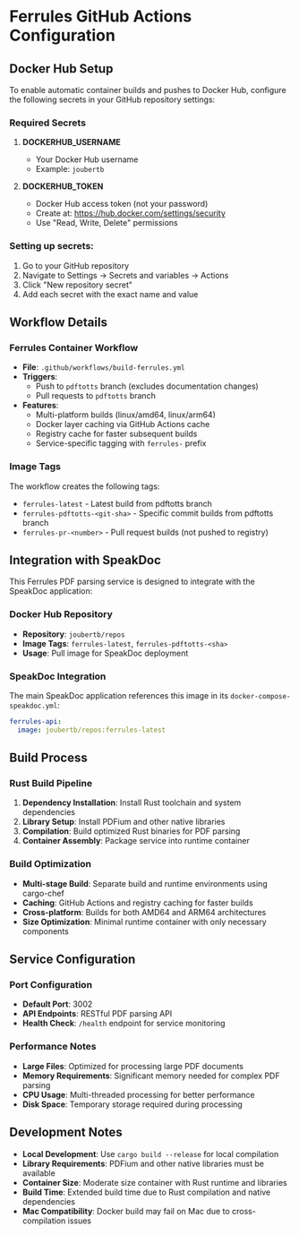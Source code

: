 # Ferrules GitHub Actions Configuration

## Docker Hub Setup

To enable automatic container builds and pushes to Docker Hub, configure the following secrets in your GitHub repository settings:

### Required Secrets

1. **DOCKERHUB_USERNAME**
   - Your Docker Hub username
   - Example: `joubertb`

2. **DOCKERHUB_TOKEN** 
   - Docker Hub access token (not your password)
   - Create at: https://hub.docker.com/settings/security
   - Use "Read, Write, Delete" permissions

### Setting up secrets:

1. Go to your GitHub repository
2. Navigate to Settings → Secrets and variables → Actions
3. Click "New repository secret"
4. Add each secret with the exact name and value

## Workflow Details

### Ferrules Container Workflow
- **File**: `.github/workflows/build-ferrules.yml`
- **Triggers**: 
  - Push to `pdftotts` branch (excludes documentation changes)
  - Pull requests to `pdftotts` branch
- **Features**:
  - Multi-platform builds (linux/amd64, linux/arm64)
  - Docker layer caching via GitHub Actions cache
  - Registry cache for faster subsequent builds
  - Service-specific tagging with `ferrules-` prefix

### Image Tags

The workflow creates the following tags:
- `ferrules-latest` - Latest build from pdftotts branch
- `ferrules-pdftotts-<git-sha>` - Specific commit builds from pdftotts branch
- `ferrules-pr-<number>` - Pull request builds (not pushed to registry)

## Integration with SpeakDoc

This Ferrules PDF parsing service is designed to integrate with the SpeakDoc application:

### Docker Hub Repository
- **Repository**: `joubertb/repos`
- **Image Tags**: `ferrules-latest`, `ferrules-pdftotts-<sha>`
- **Usage**: Pull image for SpeakDoc deployment

### SpeakDoc Integration
The main SpeakDoc application references this image in its `docker-compose-speakdoc.yml`:
```yaml
ferrules-api:
  image: joubertb/repos:ferrules-latest
```

## Build Process

### Rust Build Pipeline
1. **Dependency Installation**: Install Rust toolchain and system dependencies
2. **Library Setup**: Install PDFium and other native libraries
3. **Compilation**: Build optimized Rust binaries for PDF parsing
4. **Container Assembly**: Package service into runtime container

### Build Optimization
- **Multi-stage Build**: Separate build and runtime environments using cargo-chef
- **Caching**: GitHub Actions and registry caching for faster builds
- **Cross-platform**: Builds for both AMD64 and ARM64 architectures
- **Size Optimization**: Minimal runtime container with only necessary components

## Service Configuration

### Port Configuration
- **Default Port**: 3002
- **API Endpoints**: RESTful PDF parsing API
- **Health Check**: `/health` endpoint for service monitoring

### Performance Notes
- **Large Files**: Optimized for processing large PDF documents
- **Memory Requirements**: Significant memory needed for complex PDF parsing
- **CPU Usage**: Multi-threaded processing for better performance
- **Disk Space**: Temporary storage required during processing

## Development Notes

- **Local Development**: Use `cargo build --release` for local compilation
- **Library Requirements**: PDFium and other native libraries must be available
- **Container Size**: Moderate size container with Rust runtime and libraries
- **Build Time**: Extended build time due to Rust compilation and native dependencies
- **Mac Compatibility**: Docker build may fail on Mac due to cross-compilation issues